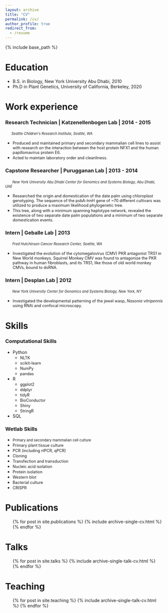 ```yaml
---
layout: archive
title: "CV"
permalink: /cv/
author_profile: true
redirect_from:
  - /resume
---
```


{% include base_path %}



Education
======
  * B.S. in Biology, New York University Abu Dhabi, 2010
  * Ph.D in Plant Genetics, University of California, Berkeley, 2020
  

Work experience
======

### Research Technician | Katzenellenbogen Lab | 2014 - 2015

   &nbsp;&nbsp;&nbsp;&nbsp;&nbsp;<span style="font-size:0.8em; font-style:italic">Seattle Children's Research Institute, Seattle, WA</span>
   
   - <span style="font-size:0.9em;">Produced and maintained primary and secondary mammalian cell lines to assist with research on the interaction between the host protein NFX1 and the human papillomavirus protein E6.</span>
   - <span style="font-size:0.9em;"> Acted to maintain laboratory order and cleanliness.</span>

### Capstone Researcher | Purugganan Lab | 2013 - 2014
  &nbsp;&nbsp;&nbsp;&nbsp;&nbsp;<span style="font-size:0.8em; font-style:italic"> New York University Abu Dhabi Center for Genomics and Systems Biology, Abu Dhabi, UAE</span>
  * <span style="font-size:0.9em;">Researched the origin and domestication of the date palm using chloroplast genotyping. The sequence of the psbA-trnH gene of ~70 different cultivars was utilized to produce a maximum likelihood phylogenetic tree.</span>
  * <span style="font-size:0.9em;">This tree, along with a minimum spanning haplotype network, revealed the existence of two separate date palm populations and a minimum of two separate domestication events.</span>
 
### Intern | Geballe Lab | 2013
  &nbsp;&nbsp;&nbsp;&nbsp;&nbsp;<span style="font-size:0.8em; font-style:italic"> Fred Hutchinson Cancer Research Center, Seattle, WA</span>
  * <span style="font-size:0.9em;">Investigated the evolution of the cytomegalovirus (CMV) PKR antagonist TRS1 in New World monkeys. Squirrel Monkey CMV was found to antagonize the PKR pathway in human fibroblasts, and its TRS1, like those of old world monkey CMVs, bound to dsRNA.</span>

### Intern | Desplan Lab | 2012
  &nbsp;&nbsp;&nbsp;&nbsp;&nbsp;<span style="font-size:0.8em; font-style:italic"> New York University Center for Genomics and Systems Biology, New York, NY</span>
  * <span style="font-size:0.9em;">Investigated the developmental patterning of the jewel wasp, <i>Nasonia vitripennis</i> using RNAi and confocal microscopy. </span>


  
Skills
======

### Computational Skills
* Python
  * <span style="font-size:0.9em;">NLTK</span>
  * <span style="font-size:0.9em;">scikit-learn</span>
  * <span style="font-size:0.9em;">NumPy</span>
  * <span style="font-size:0.9em;">pandas</span>
* R
  * <span style="font-size:0.9em;">ggplot2</span>
  * <span style="font-size:0.9em;">ddplyr</span>
  * <span style="font-size:0.9em;">tidyR</span>
  * <span style="font-size:0.9em;">BioConductor</span>
  * <span style="font-size:0.9em;">Shiny</span>
  * <span style="font-size:0.9em;">StringR </span>
* SQL

### Wetlab Skills
 * <span style="font-size:0.9em;"><span style="font-size:0.9em;">Primary and secondary mammalian cell culture</span>
 * <span style="font-size:0.9em;">Primary plant tissue culture</span>
 * <span style="font-size:0.9em;">PCR (including rtPCR, qPCR)</span>
 * <span style="font-size:0.9em;">Cloning </span>
 * <span style="font-size:0.9em;">Transfection and transduction</span> 
 * <span style="font-size:0.9em;">Nucleic acid isolation</span>
 * <span style="font-size:0.9em;">Protein isolation</span>
 * <span style="font-size:0.9em;">Western blot </span>
 * <span style="font-size:0.9em;">Bacterial culture</span>
 * <span style="font-size:0.9em;">CRISPR</span>

Publications
======
  <ul>{% for post in site.publications %}
    {% include archive-single-cv.html %}
  {% endfor %}</ul>
  
Talks
======
  <ul>{% for post in site.talks %}
    {% include archive-single-talk-cv.html %}
  {% endfor %}</ul>
  
Teaching
======
  <ul>{% for post in site.teaching %}
    {% include archive-single-talk-cv.html %}
  {% endfor %}</ul>
  
